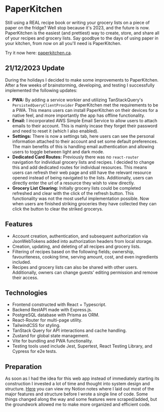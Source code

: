 ﻿# PaperKitchen

Still using a REAL recipe book or writing your grocery lists on a piece of paper on the fridge? Well stop because it's 2023, and the future is now. PaperKitchen is the easiest (and prettiest) way to create, store, and share all of your recipes and grocery lists. Say goodbye to the days of using paper in your kitchen, from now on all you'll need is PaperKitchen.

Try it now here: [paperkitchen.ca](https://paperkitchen.ca).

## 21/12/2023 Update

During the holidays I decided to make some improvements to PaperKitchen. After a few weeks of brainstorming, developing, and testing I successfully implemented the following updates:

- **PWA:** By adding a service workier and utilizing TanStackQuery's `PersistedQueryClientProvider` PaperKitchen met the requirements to be a PWA. This means users can install PaperKitchen on their devices for a native feel, and more importantly the app has offline functionality.
- **Email:** I incorporated AWS Simple Email Service to allow users to attach emails to their account. This is mainly incase they forget their password and need to reset it (which I also enabled).
- **Settings:** There is now a settings tab, here users can see the personal information attached to their account and set some default preferences. The main benefits of this is handling email authentication and allowing users to toggle between light and dark mode.
- **Dedicated Card Routes:** Previously there was no `react-router` navigation for individual grocery lists and recipes. I decided to change this and add dedicated routes for individual resources. This means users can refresh their web page and still have the relevant resource opened instead of being navigated to the lists. Additionally, users can directly enter the url of a resource they wish to view directly.
- **Grocery List Clearing:** Initially grocery lists could be completed refreshed and clear with the click of the refresh button. This functionality was not the most useful implementation possible. Now when users are finished striking groceries they have collected they can click the button to clear the striked grocerys.

## Features

- Account creation, authentication, and subsequent authorization via JsonWebTokens added into authorization headers from local storage.
- Creation, updating, and deleting of all recipes and grocery lists.
- Filtering of recipes based on the following fields; ownership, favouriteness, cooking time, serving amount, cost, and even ingredients included.
- Recipes and grocery lists can also be shared with other users. Additionally, owners can change guests' editing permission and remove their access.

## Technologies

- Frontend constructed with React + Typescript.
- Backend RestAPI made with Express.js.
- PostgreSQL database with Prisma as ORM.
- React-Router for multi-page utility.
- TailwindCSS for styling.
- TanStack Query for API interactions and cache handling.
- Zustand for global state management.
- Vite for bundling and PWA functionality.
- Testing tools used include Jest, Supertest, React Testing Library, and Cypress for e2e tests.

## Preparation

As soon as I had the idea for this web app instead of immediately starting its construction I invested a lot of time and thought into system design and structure. [Here](https://www.notion.so/adnanradwan/Cooking-Webapp-564c3f285be64409ace1f72cfd20bfef?pvs=4) you can view my Notion notes where I laid out most of the major features and structure before I wrote a single line of code. Some things changed along the way and some features were scraped/added, but the groundwork allowed me to make more organized and efficient code.
